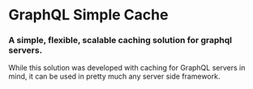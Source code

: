 # GraphQL Simple Cache
### A simple, flexible, scalable caching solution for graphql servers.

While this solution was developed with caching for GraphQL servers in mind, it can be used in pretty much any server side framework.
